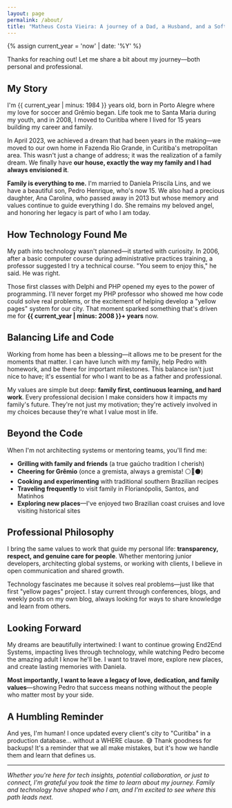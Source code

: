 ```yaml
---
layout: page
permalink: /about/
title: "Matheus Costa Vieira: A journey of a Dad, a Husband, and a Software Engineer"
---
```


{% assign current_year = 'now' | date: '%Y' %}

Thanks for reaching out! Let me share a bit about my journey—both personal and professional.

## My Story

I'm {{ current_year | minus: 1984 }} years old, born in Porto Alegre where my love for soccer and Grêmio began. Life took me to Santa Maria during my youth, and in 2008, I moved to Curitiba where I lived for 15 years building my career and family.

In April 2023, we achieved a dream that had been years in the making—we moved to our own home in Fazenda Rio Grande, in Curitiba's metropolitan area. This wasn't just a change of address; it was the realization of a family dream. We finally have **our house, exactly the way my family and I had always envisioned it**.

**Family is everything to me.** I'm married to Daniela Priscila Lins, and we have a beautiful son, Pedro Henrique, who's now 15. We also had a precious daughter, Ana Carolina, who passed away in 2013 but whose memory and values continue to guide everything I do. She remains my beloved angel, and honoring her legacy is part of who I am today.

## How Technology Found Me

My path into technology wasn't planned—it started with curiosity. In 2006, after a basic computer course during administrative practices training, a professor suggested I try a technical course. "You seem to enjoy this," he said. He was right.

Those first classes with Delphi and PHP opened my eyes to the power of programming. I'll never forget my PHP professor who showed me how code could solve real problems, or the excitement of helping develop a "yellow pages" system for our city. That moment sparked something that's driven me for **{{ current_year | minus: 2008 }}+ years** now.

## Balancing Life and Code

Working from home has been a blessing—it allows me to be present for the moments that matter. I can have lunch with my family, help Pedro with homework, and be there for important milestones. This balance isn't just nice to have; it's essential for who I want to be as a father and professional.

My values are simple but deep: **family first, continuous learning, and hard work**. Every professional decision I make considers how it impacts my family's future. They're not just my motivation; they're actively involved in my choices because they're what I value most in life.

## Beyond the Code

When I'm not architecting systems or mentoring teams, you'll find me:

- **Grilling with family and friends** (a true gaúcho tradition I cherish)
- **Cheering for Grêmio** (once a gremista, always a gremista! ⚪🔵⚫)
- **Cooking and experimenting** with traditional southern Brazilian recipes
- **Traveling frequently** to visit family in Florianópolis, Santos, and Matinhos
- **Exploring new places**—I've enjoyed two Brazilian coast cruises and love visiting historical sites

## Professional Philosophy

I bring the same values to work that guide my personal life: **transparency, respect, and genuine care for people**. Whether mentoring junior developers, architecting global systems, or working with clients, I believe in open communication and shared growth.

Technology fascinates me because it solves real problems—just like that first "yellow pages" project. I stay current through conferences, blogs, and weekly posts on my own blog, always looking for ways to share knowledge and learn from others.

## Looking Forward

My dreams are beautifully intertwined: I want to continue growing End2End Systems, impacting lives through technology, while watching Pedro become the amazing adult I know he'll be. I want to travel more, explore new places, and create lasting memories with Daniela.

**Most importantly, I want to leave a legacy of love, dedication, and family values**—showing Pedro that success means nothing without the people who matter most by your side.

## A Humbling Reminder

And yes, I'm human! I once updated every client's city to "Curitiba" in a production database... without a WHERE clause. 😅 Thank goodness for backups! It's a reminder that we all make mistakes, but it's how we handle them and learn that defines us.

---

*Whether you're here for tech insights, potential collaboration, or just to connect, I'm grateful you took the time to learn about my journey. Family and technology have shaped who I am, and I'm excited to see where this path leads next.*
